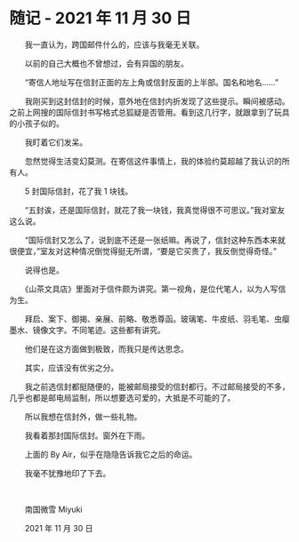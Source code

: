 # 随记 - 2021 年 11 月 30 日

　　我一直认为，跨国邮件什么的，应该与我毫无关联。

　　以前的自己大概也不曾想过，会有异国的朋友。

　　“寄信人地址写在信封正面的左上角或信封反面的上半部。国名和地名……”

　　我刚买到这封信封的时候，意外地在信封内折发现了这些提示。瞬间被感动。之前上网搜的国际信封书写格式总狐疑是否管用。看到这几行字，就跟拿到了玩具的小孩子似的。

　　我盯着它们发呆。

　　忽然觉得生活变幻莫测。在寄信这件事情上，我的体验约莫超越了我认识的所有人。

　　5 封国际信封，花了我 1 块钱。

　　“五封诶，还是国际信封，就花了我一块钱，我真觉得很不可思议。”我对室友这么说。

　　“国际信封又怎么了，说到底不还是一张纸嘛。再说了，信封这种东西本来就很便宜，”室友对这种情况倒觉得挺无所谓，“要是它买贵了，我反倒觉得奇怪。”

　　说得也是。

　　《山茶文具店》里面对于信件颇为讲究。第一视角，是位代笔人，以为人写信为生。

　　拜启、案下、御揭、亲展、前略、敬悉尊函。玻璃笔、牛皮纸、羽毛笔、虫瘿墨水、镜像文字。不同笔迹。这些都有讲究。

　　他们是在这方面做到极致，而我只是传达思念。

　　其实，应该没有优劣之分。

　　我之前选信封都挺随便的，能被邮局接受的信封都行。不过邮局接受的不多，几乎也都是邮电局监制，所以想要选可爱的，大抵是不可能的了。

　　所以我想在信封外，做一些礼物。

　　我看着那封国际信封。窗外在下雨。

　　上面的 By Air，似乎在隐隐告诉我它之后的命运。

　　我毫不犹豫地印了下去。

<br />

　　南国微雪 Miyuki

　　2021 年 11 月 30 日